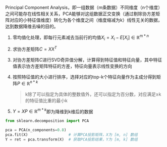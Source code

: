 Principal Component Analysis，即一组数据（m条数据）不同维度（n个维度）之间可能存在线性相关关系，PCA能够对这组数据正交变换（通过剔除协方差矩阵对应的小特征值维度）转化为各个维度之间（维度缩减为k）线性无关的数据，达到数据降维去噪的目的。

1. 零均值化处理，即每行元素减去当前行的均值$X_i=X_i-E[X_i] \in \mathbb{R}^{m*n}$
2. 求协方差矩阵$C=XX^T$
3. 对协方差矩阵$C$进行SVD奇异值分解，计算得到特征值和特征向量，其中特征值表示协方差矩阵特征的方差，特征向量表示线性变换的方向
4. 按照特征值的大小进行排序，选择对应的top-k个特征向量作为主成分得到矩阵$P\in\mathbb{R}^{n*k}$
    
    > k除了可以指定为具体的整数值外，还可以指定为百分数，对应满足≥k的特征值比重的最小k

5. $Y=XP \in \mathbb{R}^{m*k}$即为降维到k维后的数据

```python
from sklearn.decomposition import PCA

pca = PCA(n_components=0.8)
pca.fit(X)                  # 计算PCA投影矩阵，X为 [m, n] 数组
Y = ret = pca.transform(X)  # 获取PCA投影结果，Y为 [m, k] 数组
```
